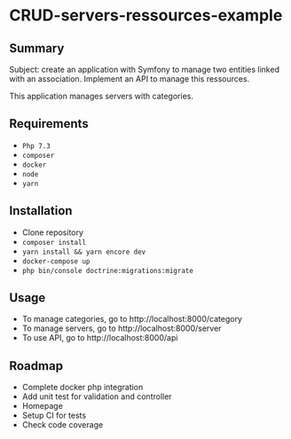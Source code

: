 # CRUD-servers-ressources-example
## Summary
Subject: create an application with Symfony to manage two entities linked with an association. Implement an API to manage this ressources.
 
This application manages servers with categories.

## Requirements
- `Php 7.3`
- `composer`
- `docker`
- `node`
- `yarn`

## Installation
- Clone repository
- `composer install`
- `yarn install && yarn encore dev`
- `docker-compose up` 
- `php bin/console doctrine:migrations:migrate`

## Usage
- To manage categories, go to http://localhost:8000/category
- To manage servers, go to http://localhost:8000/server
- To use API, go to http://localhost:8000/api

## Roadmap
 - Complete docker php integration
 - Add unit test for validation and controller
 - Homepage
 - Setup CI for tests
 - Check code coverage
 